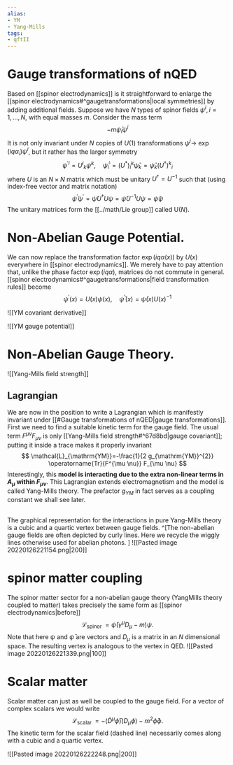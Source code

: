```yaml
---
alias:
- YM
- Yang-Mills
tags:
- qftII
---
```

# Gauge transformations of nQED
Based on [[spinor electrodynamics]] is it straightforward to enlarge the [[spinor electrodynamics#^gaugetransformations|local symmetries]] by adding additional fields. Suppose we have $N$ types of spinor fields $\psi^{i}, i=1, \ldots, N$, with equal masses $m$. Consider the mass term
$$
-m \bar{\psi}_{i} \psi^{i}
$$
It is not only invariant under $N$ copies of $U(1)$ transformations $\psi^{i} \rightarrow$ $\exp \left(i q \alpha_{i}\right) \psi^{i}$, but it rather has the larger symmetry
$$
\psi^{\prime i}=U^{i}{ }_{k} \psi^{k}, \quad \bar{\psi}_{i}^{\prime}=\left(U^{*}\right)_{i}^{k} \bar{\psi}_{k}=\bar{\psi}_{k}\left(U^{\dagger}\right)^{k}{ }_{i}
$$
where $U$ is an $N \times N$ matrix which must be unitary $U^{\dagger}=U^{-1}$ such that (using index-free vector and matrix notation)
$$
\bar{\psi}^{\prime} \psi^{\prime}=\bar{\psi} U^{\dagger} U \psi=\bar{\psi} U^{-1} U \psi=\bar{\psi} \psi
$$
The unitary matrices form the [[../math/Lie group]] called $\mathrm{U}(N)$.

# Non-Abelian Gauge Potential. 

We can now replace the transformation factor $\exp (i q \alpha(x))$ by $U(x)$ everywhere in [[spinor electrodynamics]]. We merely have to pay attention that, unlike the phase factor $\exp (i q \alpha)$, matrices do not commute in general. [[spinor electrodynamics#^gaugetransformations|field transformation rules]] become
$$
\psi^{\prime}(x)=U(x) \psi(x), \quad \bar{\psi}^{\prime}(x)=\bar{\psi}(x) U(x)^{-1}
$$

![[YM covariant derivative]]

![[YM gauge potential]]

# Non-Abelian Gauge Theory. 

![[Yang-Mills field strength]]

## Lagrangian
We are now in the position to write a Lagrangian which is manifestly invariant under [[#Gauge transformations of nQED|gauge transformations]]. First we need to find a suitable kinetic term for the gauge field. The usual term $F^{\mu v} F_{\mu v}$ is only [[Yang-Mills field strength#^67d8bd|gauge covariant]]; putting it inside a trace makes it properly invariant
$$
\mathcal{L}_{\mathrm{YM}}=-\frac{1}{2 g_{\mathrm{YM}}^{2}} \operatorname{Tr}{F^{\mu \nu}} F_{\mu \nu}
$$
Interestingly, this **model is interacting due to the extra non-linear terms in $A_{\mu}$ within $F_{\mu \nu}$**. This Lagrangian extends electromagnetism and the model is called Yang-Mills theory. The prefactor $g_{Y M}$ in fact serves as a coupling constant we shall see later. 

## 

The graphical representation for the interactions in pure Yang-Mills theory is a cubic and a quartic vertex between gauge fields. ^[The non-abelian gauge fields are often depicted by curly lines. Here we recycle the wiggly lines otherwise used for abelian photons.
]
![[Pasted image 20220126221154.png|200]]

# spinor matter coupling
The spinor matter sector for a non-abelian gauge theory (YangMills theory coupled to matter) takes precisely the same form as [[spinor electrodynamics|before]]
$$
\mathcal{L}_{\text {spinor }}=\bar{\psi}\left(\gamma^{\mu} D_{\mu}-m\right) \psi .
$$
Note that here $\psi$ and $\bar{\psi}$ are vectors and $D_{\mu}$ is a matrix in an $N$ dimensional space. The resulting vertex is analogous to the vertex in QED.
![[Pasted image 20220126221339.png|100]]

# Scalar matter
Scalar matter can just as well be coupled to the gauge field. For a vector of complex scalars we would write
$$
\mathcal{L}_{\text {scalar }}=-\left(\bar{D}^{\mu} \bar{\phi}\right)\left(D_{\mu} \phi\right)-m^{2} \bar{\phi} \phi .
$$
The kinetic term for the scalar field (dashed line) necessarily comes along with a cubic and a quartic vertex.

![[Pasted image 20220126222248.png|200]]
